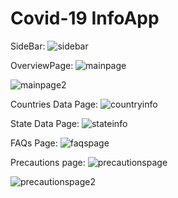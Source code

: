 # Covid-19 InfoApp

SideBar:
![sidebar](https://user-images.githubusercontent.com/64647858/82911670-d15b9f00-9f89-11ea-860e-6f422e93ad5b.jpeg)

OverviewPage:
![mainpage](https://user-images.githubusercontent.com/64647858/82911585-b1c47680-9f89-11ea-813f-b0791b0d174f.jpeg)

![mainpage2](https://user-images.githubusercontent.com/64647858/82911610-bc7f0b80-9f89-11ea-8b5c-85ab12fdf53a.jpeg)

Countries Data Page:
![countryinfo](https://user-images.githubusercontent.com/64647858/82911633-c56fdd00-9f89-11ea-9e83-f30c4dc987ae.jpeg)

State Data Page:
![stateinfo](https://user-images.githubusercontent.com/64647858/82911644-ca349100-9f89-11ea-990d-41983fb0d112.jpeg)

FAQs Page:
![faqspage](https://user-images.githubusercontent.com/64647858/82911730-dfa9bb00-9f89-11ea-9fc3-51290e7d2bcf.jpeg)

Precautions page:
![precautionspage](https://user-images.githubusercontent.com/64647858/82911797-f4864e80-9f89-11ea-8657-b403b6f2d0be.jpeg)

![precautionspage2](https://user-images.githubusercontent.com/64647858/82911807-f819d580-9f89-11ea-9a77-9e9213cb8555.jpeg)
